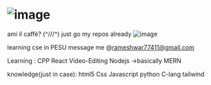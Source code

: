![image](https://user-images.githubusercontent.com/114616616/198709753-2e2cd86d-3b1f-4316-8e80-e3b616c3b64b.png)
===================================================================================================================================
ami il caffè? (^///^) 
just go my repos already
![image](https://user-images.githubusercontent.com/114616616/199242377-2f8842d1-f90f-4eac-b3ee-0dd4c54e294b.png)

learning cse in PESU
message me @rameshwar77411@gmail.com

Learning :
                CPP  React  Video-Editing Nodejs ->basically MERN 
            
knowledge(just in case):
                html5 Css Javascript python C-lang tailwind 
